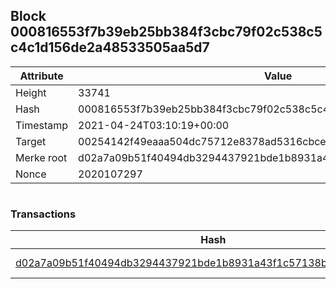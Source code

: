 ## Block 000816553f7b39eb25bb384f3cbc79f02c538c5c4c1d156de2a48533505aa5d7

Attribute | Value
--- | ---
Height | 33741
Hash | 000816553f7b39eb25bb384f3cbc79f02c538c5c4c1d156de2a48533505aa5d7
Timestamp | 2021-04-24T03:10:19+00:00
Target | 00254142f49eaaa504dc75712e8378ad5316cbcead634704b3734b6271167cc4
Merke root | d02a7a09b51f40494db3294437921bde1b8931a43f1c57138b02f9991df174ad
Nonce | 2020107297

```

```

### Transactions

Hash | Amount
--- | ---
[d02a7a09b51f40494db3294437921bde1b8931a43f1c57138b02f9991df174ad](d02a7a09b51f40494db3294437921bde1b8931a43f1c57138b02f9991df174ad.md) | 10.00000000 SKEPTI 
